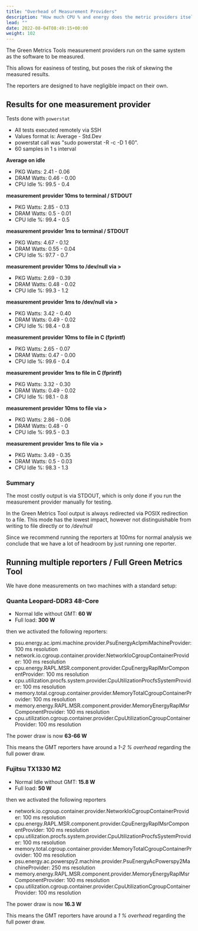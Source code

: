 ```yaml
---
title: "Overhead of Measurement Providers"
description: "How much CPU % and energy does the metric providers itself draw"
lead: ""
date: 2022-08-04T08:49:15+00:00
weight: 102
---
```


The Green Metrics Tools measurement providers run on the same system as the software
to be measured.

This allows for easiness of testing, but poses the risk of skewing the measured 
results.

The reporters are designed to have negligible impact on their own.

## Results for one measurement provider

Tests done with `powerstat`

- All tests executed remotely via SSH
- Values format is: Average - Std.Dev
- powerstat call was "sudo powerstat -R -c -D 1 60".
- 60 samples in 1 s interval

**Average on idle**
- PKG Watts: 2.41 - 0.06
- DRAM Watts: 0.46 - 0.00
- CPU Idle %: 99.5 - 0.4

**measurement provider 10ms to terminal / STDOUT**
- PKG Watts: 2.85 - 0.13
- DRAM Watts: 0.5 - 0.01
- CPU Idle %: 99.4 - 0.5

**measurement provider 1ms to terminal / STDOUT**
- PKG Watts: 4.67 - 0.12
- DRAM Watts: 0.55 - 0.04
- CPU Idle %: 97.7 - 0.7

**measurement provider 10ms to /dev/null via >**
- PKG Watts: 2.69 - 0.39
- DRAM Watts: 0.48 - 0.02
- CPU Idle %: 99.3 - 1.2

**measurement provider 1ms to /dev/null via >**
- PKG Watts: 3.42 - 0.40
- DRAM Watts: 0.49 - 0.02
- CPU Idle %: 98.4 - 0.8

**measurement provider 10ms to file in C (fprintf)**
- PKG Watts: 2.65 - 0.07
- DRAM Watts: 0.47 - 0.00
- CPU Idle %:  99.6 - 0.4

**measurement provider 1ms to file in C (fprintf)**
- PKG Watts: 3.32 - 0.30
- DRAM Watts: 0.49 - 0.02
- CPU Idle %: 98.1 - 0.8

**measurement provider 10ms to file via >**
- PKG Watts: 2.86 - 0.06
- DRAM Watts: 0.48 - 0
- CPU Idle %:  99.5 - 0.3

**measurement provider 1ms to file via >**
- PKG Watts: 3.49 - 0.35
- DRAM Watts: 0.5 - 0.03
- CPU Idle %: 98.3 - 1.3


### Summary
The most costly output is via STDOUT, which is only done if you run 
the measurement provider manually for testing.

In the Green Metrics Tool output is always redirected via POSIX redirection 
to a file. 
This mode has the lowest impact, however not distinguishable from writing to file
directly or to */dev/null*

Since we recommend running the reporters at 100ms for normal analysis we conclude 
that we have a lot of headroom by just running one reporter.


## Running multiple reporters / Full Green Metrics Tool

We have done measurements on two machines with a standard setup:

### Quanta Leopard-DDR3 48-Core
- Normal Idle without GMT: **60 W**
- Full load: **300 W**

then we activated the following reporters:
- psu.energy.ac.ipmi.machine.provider.PsuEnergyAcIpmiMachineProvider: 100 ms resolution
- network.io.cgroup.container.provider.NetworkIoCgroupContainerProvider: 100 ms resolution
- cpu.energy.RAPL.MSR.component.provider.CpuEnergyRaplMsrComponentProvider: 100 ms resolution
- cpu.utilization.procfs.system.provider.CpuUtilizationProcfsSystemProvider: 100 ms resolution
- memory.total.cgroup.container.provider.MemoryTotalCgroupContainerProvider: 100 ms resolution
- memory.energy.RAPL.MSR.component.provider.MemoryEnergyRaplMsrComponentProvider: 100 ms resolution
- cpu.utilization.cgroup.container.provider.CpuUtilizationCgroupContainerProvider: 100 ms resolution

The power draw is now **63-66 W**

This means the GMT reporters have around a *1-2 % overhead* regarding the full power draw.


### Fujitsu TX1330 M2
- Normal Idle without GMT: **15.8 W**
- Full load: **50 W**

then we activated the following reporters
- network.io.cgroup.container.provider.NetworkIoCgroupContainerProvider: 100 ms resolution
- cpu.energy.RAPL.MSR.component.provider.CpuEnergyRaplMsrComponentProvider: 100 ms resolution
- cpu.utilization.procfs.system.provider.CpuUtilizationProcfsSystemProvider: 100 ms resolution
- memory.total.cgroup.container.provider.MemoryTotalCgroupContainerProvider: 100 ms resolution
- psu.energy.ac.powerspy2.machine.provider.PsuEnergyAcPowerspy2MachineProvider: 250 ms resolution
- memory.energy.RAPL.MSR.component.provider.MemoryEnergyRaplMsrComponentProvider: 100 ms resolution
- cpu.utilization.cgroup.container.provider.CpuUtilizationCgroupContainerProvider: 100 ms resolution

The power draw is now **16.3 W**

This means the GMT reporters have around a *1 % overhead* regarding the full power draw.
